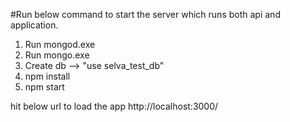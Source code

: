 

#Run below command to start the server which runs both api and application.

1) Run mongod.exe
2) Run mongo.exe
3) Create db --> "use selva_test_db"
4) npm install
5) npm start

hit below url to load the app
http://localhost:3000/


